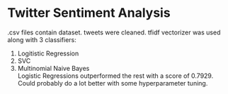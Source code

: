 # Twitter Sentiment Analysis
.csv files contain dataset. 
tweets were cleaned. tfidf vectorizer was used along with 3 classifiers:
1. Logitistic Regression
2. SVC
3. Multinomial Naive Bayes  
Logistic Regressions outperformed the rest with a score of 0.7929. Could probably do a lot better with some hyperparameter tuning.  
